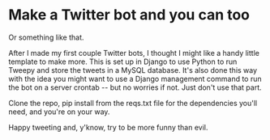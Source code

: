 Make a Twitter bot and you can too
==================================

Or something like that. 

After I made my first couple Twitter bots, I thought I might like a handy little template to make more. This is set up in Django to use Python to run Tweepy and store the tweets in a MySQL database. It's also done this way with the idea you might want to use a Django management command to run the bot on a server crontab -- but no worries if not. Just don't use that part.

Clone the repo, pip install from the reqs.txt file for the dependencies you'll need, and you're on your way.

Happy tweeting and, y'know, try to be more funny than evil.